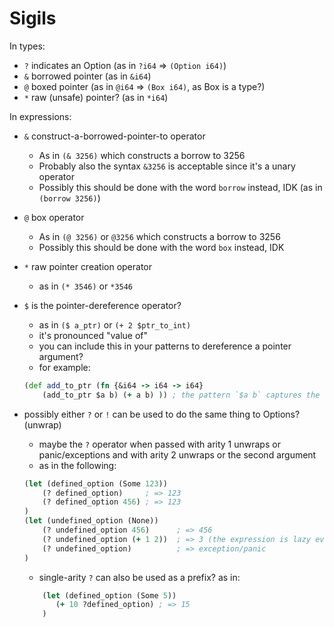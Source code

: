 # Sigils

In types:
  + `?` indicates an Option (as in `?i64` => `(Option i64)`)
  + `&` borrowed pointer (as in `&i64`)
  + `@` boxed pointer (as in `@i64` => `(Box i64)`, as Box is a type?)
  + `*` raw (unsafe) pointer? (as in `*i64`)

In expressions:
  + `&` construct-a-borrowed-pointer-to operator
    - As in `(& 3256)` which constructs a borrow to 3256
    - Probably also the syntax `&3256` is acceptable since it's a unary operator
    - Possibly this should be done with the word `borrow` instead, IDK (as in `(borrow 3256)`)
  + `@` box operator
    - As in `(@ 3256)` or `@3256` which constructs a borrow to 3256
    - Possibly this should be done with the word `box` instead, IDK
  + `*` raw pointer creation operator
    - as in `(* 3546)` or `*3546`
  + `$` is the pointer-dereference operator?
    - as in `($ a_ptr)` or `(+ 2 $ptr_to_int)`
    - it's pronounced "value of"
    - you can include this in your patterns to dereference a pointer argument?
    - for example:
    ```clojure
    (def add_to_ptr (fn {&i64 -> i64 -> i64}
        (add_to_ptr $a b) (+ a b) )) ; the pattern `$a b` captures the first argument by dereferencing it and the second argument as a move
    ```
  + possibly either `?` or `!` can be used to do the same thing to Options? (unwrap)
    - maybe the `?` operator when passed with arity 1 unwraps or panic/exceptions and with arity 2 unwraps or the second argument
    - as in the following:
    ```clojure
    (let (defined_option (Some 123))
        (? defined_option)     ; => 123
        (? defined_option 456) ; => 123
    )
    (let (undefined_option (None))
        (? undefined_option 456)      ; => 456
        (? undefined_option (+ 1 2))  ; => 3 (the expression is lazy eval-ed?)
        (? undefined_option)          ; => exception/panic
    )
    ```
    
    - single-arity `?` can also be used as a prefix?  as in:
    ```clojure
        (let (defined_option (Some 5))
           (+ 10 ?defined_option) ; => 15
        )
    ```
  
